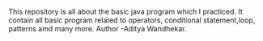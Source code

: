 This repository is all about the basic java program which I practiced.
It contain all basic program related to operators, conditional statement,loop, patterns amd many more.
Author -Aditya Wandhekar.

